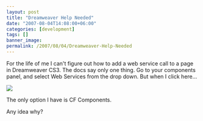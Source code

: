 ```yaml
---
layout: post
title: "Dreamweaver Help Needed"
date: "2007-08-04T14:08:00+06:00"
categories: [development]
tags: []
banner_image: 
permalink: /2007/08/04/Dreamweaver-Help-Needed
---
```


For the life of me I can't figure out how to add a web service call to a page in Dreamweaver CS3. The docs say only one thing. Go to your components panel, and select Web Services from the drop down. But when I click here...

<img src="https://static.raymondcamden.com/images/dwcs.png">

The only option I have is CF Components.

Any idea why?